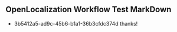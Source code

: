 ## OpenLocalization Workflow Test MarkDown
* 3b5412a5-ad9c-45b6-b1a1-36b3cfdc374d thanks!

<!--HONumber=Jul16_HO3-->


